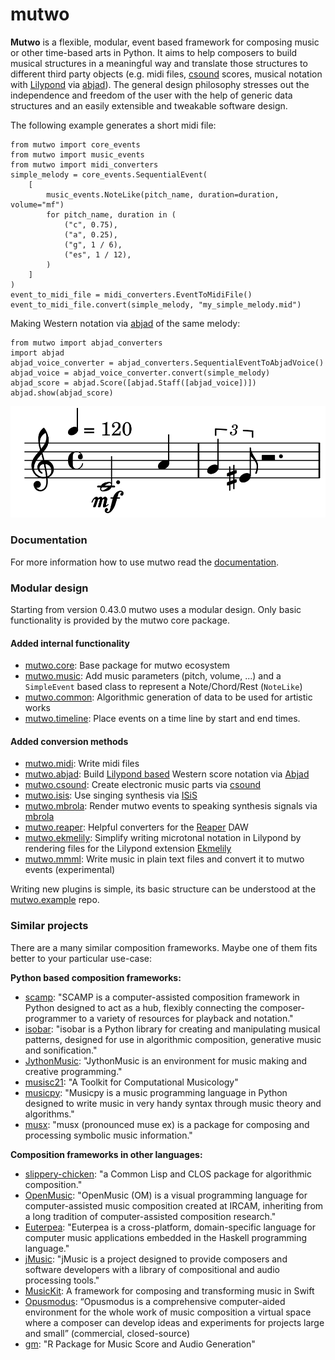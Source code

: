 # mutwo

**Mutwo** is a flexible, modular, event based framework for composing music or other time-based arts in Python.
It aims to help composers to build musical structures in a meaningful way and translate those structures to different third party objects (e.g. midi files, [csound](https://csound.com/) scores, musical notation with [Lilypond](https://lilypond.org/) via [abjad](https://github.com/Abjad/abjad)).
The general design philosophy stresses out the independence and freedom of the user with the help of generic data structures and an easily extensible and tweakable software design.

The following example generates a short midi file:

```python3
from mutwo import core_events
from mutwo import music_events
from mutwo import midi_converters
simple_melody = core_events.SequentialEvent(
    [
        music_events.NoteLike(pitch_name, duration=duration, volume="mf")
        for pitch_name, duration in (
            ("c", 0.75),
            ("a", 0.25),
            ("g", 1 / 6),
            ("es", 1 / 12),
        )
    ]
)
event_to_midi_file = midi_converters.EventToMidiFile()
event_to_midi_file.convert(simple_melody, "my_simple_melody.mid")
```

Making Western notation via [abjad](https://github.com/Abjad/abjad) of the same melody:

```python3
from mutwo import abjad_converters
import abjad
abjad_voice_converter = abjad_converters.SequentialEventToAbjadVoice()
abjad_voice = abjad_voice_converter.convert(simple_melody)
abjad_score = abjad.Score([abjad.Staff([abjad_voice])])
abjad.show(abjad_score)
```

![Lilypond engraving](lilypond_engraving.png)


### Documentation

For more information how to use mutwo read the [documentation](https://mutwo-org.github.io/).


### Modular design

Starting from version 0.43.0 mutwo uses a modular design.
Only basic functionality is provided by the mutwo core package.

#### Added internal functionality
- [mutwo.core](https://github.com/mutwo-org/mutwo.core): Base package for mutwo ecosystem
- [mutwo.music](https://github.com/mutwo-org/mutwo.music): Add music parameters (pitch, volume, ...) and a `SimpleEvent` based class to represent a Note/Chord/Rest (`NoteLike`)
- [mutwo.common](https://github.com/mutwo-org/mutwo.common): Algorithmic generation of data to be used for artistic works
- [mutwo.timeline](https://github.com/mutwo-org/mutwo.timeline): Place events on a time line by start and end times.

#### Added conversion methods
- [mutwo.midi](https://github.com/mutwo-org/mutwo.midi): Write midi files
- [mutwo.abjad](https://github.com/mutwo-org/mutwo.abjad): Build [Lilypond based](lilypond.org/) Western score notation via [Abjad](abjad.github.io/)
- [mutwo.csound](https://github.com/mutwo-org/mutwo.csound): Create electronic music parts via [csound](csound.com/)
- [mutwo.isis](https://github.com/mutwo-org/mutwo.isis): Use singing synthesis via [ISiS](https://forum.ircam.fr/projects/detail/isis/)
- [mutwo.mbrola](https://github.com/mutwo-org/mutwo.mbrola): Render mutwo events to speaking synthesis signals via [mbrola](https://en.wikipedia.org/wiki/MBROLA)
- [mutwo.reaper](https://github.com/mutwo-org/mutwo.reaper): Helpful converters for the [Reaper](https://www.reaper.fm/) DAW
- [mutwo.ekmelily](https://github.com/mutwo-org/mutwo.ekmelily): Simplify writing microtonal notation in Lilypond by rendering files for the Lilypond extension [Ekmelily](http://ekmelic-music.org/en/extra/ekmelily.htm)
- [mutwo.mmml](https://github.com/mutwo-org/mutwo.mmml): Write music in plain text files and convert it to mutwo events (experimental)

Writing new plugins is simple, its basic structure can be understood at the [mutwo.example](https://github.com/mutwo-org/mutwo.ext-example) repo.


### Similar projects

There are a many similar composition frameworks. Maybe one of them fits better to your particular use-case:

**Python based composition frameworks:**

- [scamp](http://scamp.marcevanstein.com/): "SCAMP is a computer-assisted composition framework in Python designed to act as a hub, flexibly connecting the composer-programmer to a variety of resources for playback and notation."
- [isobar](https://github.com/ideoforms/isobar): "isobar is a Python library for creating and manipulating musical patterns, designed for use in algorithmic composition, generative music and sonification."
- [JythonMusic](https://jythonmusic.me/): "JythonMusic is an environment for music making and creative programming."
- [musisc21](http://web.mit.edu/music21/): "A Toolkit for Computational Musicology"
- [musicpy](https://github.com/Rainbow-Dreamer/musicpy): "Musicpy is a music programming language in Python designed to write music in very handy syntax through music theory and algorithms."
- [musx](https://github.com/musx-admin/musx): "musx (pronounced muse ex) is a package for composing and processing symbolic music information."

**Composition frameworks in other languages:**

- [slippery-chicken](https://michael-edwards.org/sc/): "a Common Lisp and CLOS package for algorithmic composition."
- [OpenMusic](https://openmusic-project.github.io/): "OpenMusic (OM) is a visual programming language for computer-assisted music composition created at IRCAM, inheriting from a long tradition of computer-assisted composition research."
- [Euterpea](http://www.euterpea.com/): "Euterpea is a cross-platform, domain-specific language for computer music applications embedded in the Haskell programming language."
- [jMusic](http://explodingart.com/jmusic/): "jMusic is a project designed to provide composers and software developers with a library of compositional and audio processing tools."
- [MusicKit](https://github.com/benzguo/MusicKit): A framework for composing and transforming music in Swift
- [Opusmodus](https://www.opusmodus.com/): “Opusmodus is a comprehensive computer-aided environment for the whole work of music composition a virtual space where a composer can develop ideas and experiments for projects large and small” (commercial, closed-source)
- [gm](https://github.com/flujoo/gm): "R Package for Music Score and Audio Generation"
